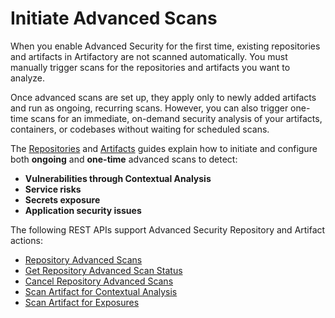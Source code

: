 # Initiate Advanced Scans

When you enable Advanced Security for the first time, existing repositories and artifacts in Artifactory are not scanned automatically. You must manually trigger scans for the repositories and artifacts you want to analyze.

Once advanced scans are set up, they apply only to newly added artifacts and run as ongoing, recurring scans. However, you can also trigger one-time scans for an immediate, on-demand security analysis of your artifacts, containers, or codebases without waiting for scheduled scans.

The [Repositories](repositories.md) and [Artifacts](artifacts.md) guides explain how to initiate and configure both **ongoing** and **one-time** advanced scans to detect:

* **Vulnerabilities through Contextual Analysis**
* **Service risks**
* **Secrets exposure**
* **Application security issues**

The following REST APIs support Advanced Security Repository and Artifact actions:

* [Repository Advanced Scans](https://jfrog.com/help/r/xray-rest-apis/repository-advanced-scans/)
* [Get Repository Advanced Scan Status](https://jfrog.com/help/r/xray-rest-apis/get-repository-advanced-scan-status)
* [Cancel Repository Advanced Scans](https://jfrog.com/help/r/xray-rest-apis/cancel-repository-advanced-scans)
* [Scan Artifact for Contextual Analysis](https://jfrog.com/help/r/xray-rest-apis/scan-artifact-for-contextual-analysis)
* [Scan Artifact for Exposures](https://jfrog.com/help/r/xray-rest-apis/scan-artifact-for-exposures)
